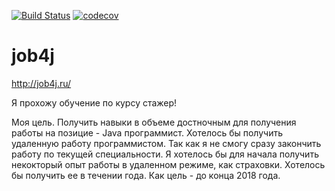 [![Build Status](https://travis-ci.org/IgorAntov/job4j.svg?branch=master)](https://travis-ci.org/IgorAntov/job4j)
[![codecov](https://codecov.io/gh/IgorAntov/job4j/branch/master/graph/badge.svg)](https://codecov.io/gh/IgorAntov/job4j)
# job4j

http://job4j.ru/

Я прохожу обучение по курсу стажер!

Моя цель. Получить навыки в объеме достночным для получения работы на позицие - Java программист.
Хотелось бы получить удаленную работу программистом. Так как я не смогу сразу закончить работу по текущей специальности.
Я хотелось бы для начала получить некокторый опыт работы в удаленном режиме, как страховки.
Хотелось бы получить ее в течении года. Как цель - до конца 2018 года.


